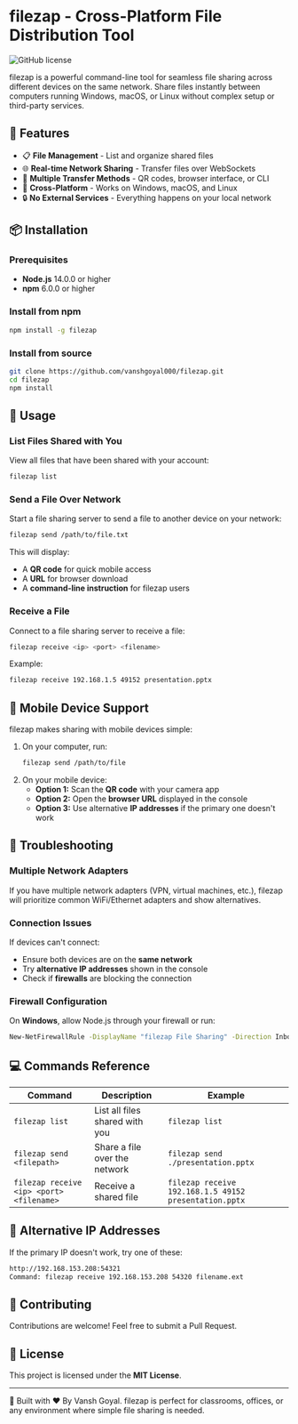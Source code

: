 # filezap - Cross-Platform File Distribution Tool

![GitHub license](https://img.shields.io/badge/license-MIT-blue.svg)

filezap is a powerful command-line tool for seamless file sharing across different devices on the same network. Share files instantly between computers running Windows, macOS, or Linux without complex setup or third-party services.

## 🌟 Features
- 📋 **File Management** - List and organize shared files
- 🌐 **Real-time Network Sharing** - Transfer files over WebSockets
- 🔄 **Multiple Transfer Methods** - QR codes, browser interface, or CLI
- 📱 **Cross-Platform** - Works on Windows, macOS, and Linux
- 🔒 **No External Services** - Everything happens on your local network

## 📦 Installation

### Prerequisites
- **Node.js** 14.0.0 or higher
- **npm** 6.0.0 or higher

### Install from npm
```sh
npm install -g filezap
```

### Install from source
```sh
git clone https://github.com/vanshgoyal000/filezap.git
cd filezap
npm install
```

## 🚀 Usage

### List Files Shared with You
View all files that have been shared with your account:
```sh
filezap list
```

### Send a File Over Network
Start a file sharing server to send a file to another device on your network:
```sh
filezap send /path/to/file.txt
```
This will display:
- A **QR code** for quick mobile access
- A **URL** for browser download
- A **command-line instruction** for filezap users

### Receive a File
Connect to a file sharing server to receive a file:
```sh
filezap receive <ip> <port> <filename>
```
Example:
```sh
filezap receive 192.168.1.5 49152 presentation.pptx
```

## 📱 Mobile Device Support
filezap makes sharing with mobile devices simple:
1. On your computer, run:
   ```sh
   filezap send /path/to/file
   ```
2. On your mobile device:
   - **Option 1:** Scan the **QR code** with your camera app
   - **Option 2:** Open the **browser URL** displayed in the console
   - **Option 3:** Use alternative **IP addresses** if the primary one doesn't work

## 🔧 Troubleshooting

### Multiple Network Adapters
If you have multiple network adapters (VPN, virtual machines, etc.), filezap will prioritize common WiFi/Ethernet adapters and show alternatives.

### Connection Issues
If devices can't connect:
- Ensure both devices are on the **same network**
- Try **alternative IP addresses** shown in the console
- Check if **firewalls** are blocking the connection

### Firewall Configuration
On **Windows**, allow Node.js through your firewall or run:
```sh
New-NetFirewallRule -DisplayName "filezap File Sharing" -Direction Inbound -Protocol TCP -LocalPort 3000-65000 -Action Allow
```

## 💻 Commands Reference

| Command | Description | Example |
|---------|-------------|---------|
| `filezap list` | List all files shared with you | `filezap list` |
| `filezap send <filepath>` | Share a file over the network | `filezap send ./presentation.pptx` |
| `filezap receive <ip> <port> <filename>` | Receive a shared file | `filezap receive 192.168.1.5 49152 presentation.pptx` |

## 📡 Alternative IP Addresses
If the primary IP doesn't work, try one of these:
```sh
http://192.168.153.208:54321
Command: filezap receive 192.168.153.208 54320 filename.ext
```

## 👥 Contributing
Contributions are welcome! Feel free to submit a Pull Request.

## 📜 License
This project is licensed under the **MIT License**.

---

🚀 Built with ❤️ By Vansh Goyal.
 filezap is perfect for classrooms, offices, or any environment where simple file sharing is needed.